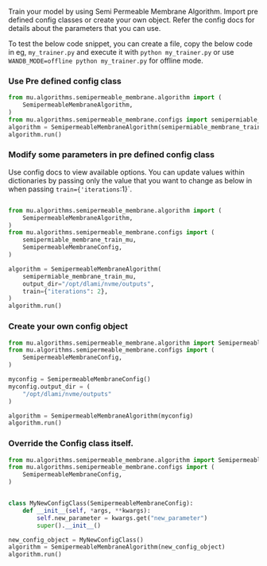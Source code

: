 Train your model by using Semi Permeable Membrane Algorithm. Import pre defined config classes or create your own object.
Refer the config docs for details about the parameters that you can use.

To test the below code snippet, you can create a file, copy the below code in eg, `my_trainer.py`
and execute it with `python my_trainer.py` or use `WANDB_MODE=offline python my_trainer.py` for offline mode.

### Use Pre defined config class
```python
from mu.algorithms.semipermeable_membrane.algorithm import (
    SemipermeableMembraneAlgorithm,
)
from mu.algorithms.semipermeable_membrane.configs import semipermiable_membrane_train_config_unlearn_canvas
algorithm = SemipermeableMembraneAlgorithm(semipermiable_membrane_train_config_unlearn_canvas)
algorithm.run()
```

### Modify some parameters in pre defined config class
Use config docs to view available options. You can update values within dictionaries by passing only the value that you want to change as below in when passing `train={'iterations`:1}`.
```python

from mu.algorithms.semipermeable_membrane.algorithm import (
    SemipermeableMembraneAlgorithm,
)
from mu.algorithms.semipermeable_membrane.configs import (
    semipermiable_membrane_train_mu,
    SemipermeableMembraneConfig,
)

algorithm = SemipermeableMembraneAlgorithm(
    semipermiable_membrane_train_mu,
    output_dir="/opt/dlami/nvme/outputs",
    train={"iterations": 2},
)
algorithm.run()

```


### Create your own config object
```python
from mu.algorithms.semipermeable_membrane.algorithm import SemipermeableMembraneAlgorithm
from mu.algorithms.semipermeable_membrane.configs import (
    SemipermeableMembraneConfig,
)

myconfig = SemipermeableMembraneConfig()
myconfig.output_dir = (
    "/opt/dlami/nvme/outputs"
)

algorithm = SemipermeableMembraneAlgorithm(myconfig)
algorithm.run()

```

### Override the Config class itself.
```python
from mu.algorithms.semipermeable_membrane.algorithm import SemipermeableMembraneAlgorithm
from mu.algorithms.semipermeable_membrane.configs import (
    SemipermeableMembraneConfig,
)


class MyNewConfigClass(SemipermeableMembraneConfig):
    def __init__(self, *args, **kwargs):
        self.new_parameter = kwargs.get("new_parameter")
        super().__init__()

new_config_object = MyNewConfigClass()
algorithm = SemipermeableMembraneAlgorithm(new_config_object)
algorithm.run()

```